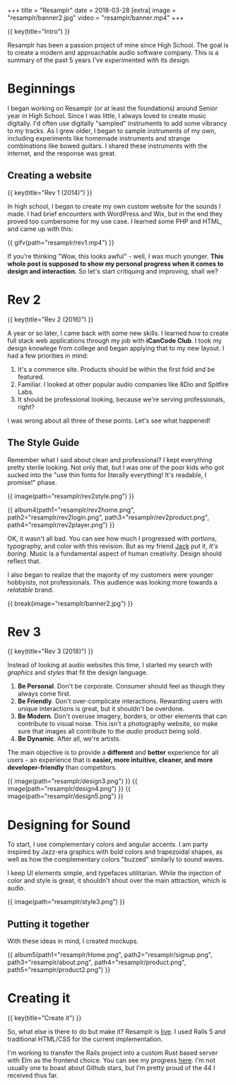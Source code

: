 +++
title = "Resamplr"
date = 2018-03-28
[extra]
image = "resamplr/banner2.jpg"
video = "resamplr/banner.mp4"
+++

{{ key(title="Intro") }}

Resamplr has been a passion project of mine since High School.  The goal is to create a modern and approachable audio software company.  This is a summary of the past 5 years I've experimented with its design.



# Beginnings

I began working on Resamplr (or at least the foundations) around Senior year in High School.  Since I was little, I always loved to create music digitally.  I'd often use digitally "sampled" instruments to add some vibrancy to my tracks.  As I grew older, I began to sample instruments of my own, including experiments like homemade instruments and strange combinations like bowed guitars.  I shared these instruments with the internet, and the response was great. 

## Creating a website

{{ key(title="Rev 1 (2014)") }}

In high school, I began to create my own custom website for the sounds I made.  I had brief encounters with WordPress and Wix, but in the end they proved too cumbersome for my use case.   I learned some PHP and HTML, and came up with this:

{{ gifv(path="resamplr/rev1.mp4") }}

If you're thinking "Wow, this looks awful" - well, I was much younger.  **This whole post is supposed to show my personal progress when it comes to design and interaction.**  So let's start critiquing and improving, shall we?

# Rev 2

{{ key(title="Rev 2 (2016)") }}

A year or so later, I came back with some new skills.  I learned how to create full stack web applications through my job with **iCanCode Club**.  I took my design knowlege from college and began applying that to my new layout.  I had a few priorities in mind:

1. It's a commerce site.  Products should be within the first fold and be featured.
2. Familiar.  I looked at other popular audio companies like 8Dio and Spitfire Labs.
3. It should be professional looking, because we're serving professionals, right?

I was wrong about all three of these points.  Let's see what happened!

## The Style Guide

Remember what I said about clean and professional?  I kept everything pretty sterile looking.  Not only that, but I was one of the poor kids who got sucked into the "use thin fonts for literally everything! It's readable, I promise!" phase. 

{{ image(path="resamplr/rev2style.png") }}

{{ album4(path1="resamplr/rev2home.png", path2="resamplr/rev2login.png", path3="resamplr/rev2product.png", path4="resamplr/rev2player.png") }}

OK, it wasn't all bad.  You can see how much I progressed with portions, typography, and color with this revision.  But as my friend [Jack](http://jackkaiser.me) put it, *It's boring*.  Music is a fundamental aspect of human creativity.  Design should reflect that.

I also began to realize that the majority of my customers were younger hobbyists, not professionals.  This audience was looking more towards a *relatable* brand.

{{ break(image="resamplr/banner2.jpg") }}

# Rev 3
{{ key(title="Rev 3 (2018)") }}

Instead of looking at audio websites this time, I started my search with *graphics* and *styles* that fit the design language.  

1. **Be Personal**.  Don't be corporate.  Consumer should feel as though they always come first.
2. **Be Friendly**.  Don't over-complicate interactions.  Rewarding users with unique interactions is great, but it shouldn't be overdone.
3. **Be Modern**.  Don't overuse imagery, borders, or other elements that can contribute to visual noise.  This isn't a photography website, so make sure that images all contribute to the *audio* product being sold.
4. **Be Dynamic**.  After all, we're artists.  

The main objective is to provide a **different** and **better** experience for all users - an experience that is **easier, more intuitive, cleaner, and more developer-friendly** than competitors. 

{{ image(path="resamplr/design3.png") }}
{{ image(path="resamplr/design4.png") }}
{{ image(path="resamplr/design5.png") }}

# Designing for Sound

To start, I use complementary colors and angular accents.  I am party inspired by Jazz-era graphics with bold colors and trapezoidal shapes, as well as how the complementary colors "buzzed" similarly to sound waves. 

I keep UI elements simple, and typefaces utilitarian.  While the injection of color and style is great, it shouldn't shout over the main attraction, which is audio.

{{ image(path="resamplr/style3.png") }}

## Putting it together

With these ideas in mind, I created mockups.

{{ album5(path1="resamplr/Home.png", path2="resamplr/signup.png", path3="resamplr/about.png", path4="resamplr/product.png", path5="resamplr/product2.png") }}


# Creating it
{{ key(title="Create it") }}

So, what else is there to do but make it?  Resamplr is [live](https://resamplr.com).  I used Rails 5 and traditional HTML/CSS for the current implementation.  

I'm working to transfer the Rails project into a custom Rust based server with Elm as the frontend choice.  You can see my progress [here](https://github.com/resamplr/resamplr-web).  I'm not usually one to boast about Github stars, but I'm pretty proud of the 44 I received thus far.